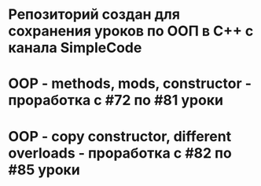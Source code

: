 # Репозиторий создан для сохранения уроков по ООП в С++ с канала SimpleCode
# OOP - methods, mods, constructor - проработка с #72 по #81 уроки
# OOP - copy constructor, different overloads - проработка с #82 по #85 уроки